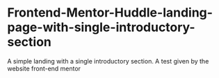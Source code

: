 # Frontend-Mentor-Huddle-landing-page-with-single-introductory-section
A simple landing with a single introductory section. A test given by the website front-end mentor
